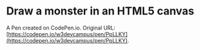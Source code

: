 # Draw a monster in an HTML5 canvas

A Pen created on CodePen.io. Original URL: [https://codepen.io/w3devcampus/pen/PpLLKY](https://codepen.io/w3devcampus/pen/PpLLKY).


